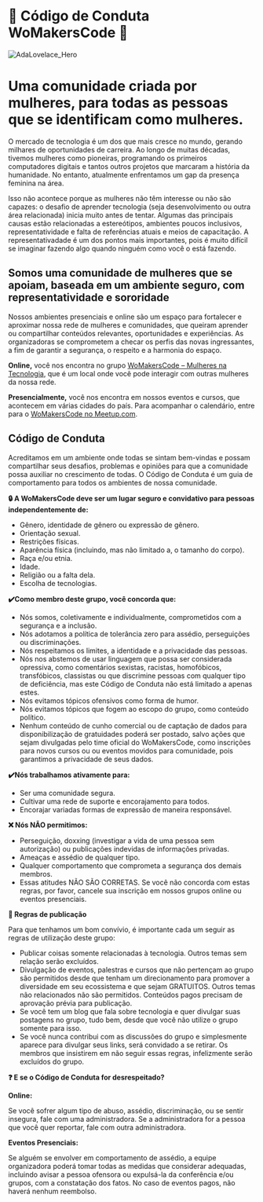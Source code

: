 # 🦋 Código de Conduta WoMakersCode 🦋

![AdaLovelace_Hero](https://user-images.githubusercontent.com/2198735/56452457-7c217880-6307-11e9-9994-80ef9f2d63de.jpg)

# Uma comunidade criada por mulheres, para todas as pessoas que se identificam como mulheres.

O mercado de tecnologia é um dos que mais cresce no mundo, gerando milhares de oportunidades de carreira. Ao longo de muitas décadas, tivemos mulheres como pioneiras, programando os primeiros computadores digitais e tantos outros projetos que marcaram a história da humanidade. No entanto, atualmente enfrentamos um gap da presença feminina na área.

Isso não acontece porque as mulheres não têm interesse ou não são capazes: o desafio de aprender tecnologia (seja desenvolvimento ou outra área relacionada) inicia muito antes de tentar. Algumas das principais causas estão relacionadas a estereótipos, ambientes poucos inclusivos, representatividade e falta de referências atuais e meios de capacitação. A representativadade é um dos pontos mais importantes, pois é muito difícil se imaginar fazendo algo quando ninguém como você o está fazendo.

## Somos uma comunidade de mulheres que se apoiam, baseada em um ambiente seguro, com representatividade e sororidade

Nossos ambientes presenciais e online são um espaço para fortalecer e aproximar nossa rede de mulheres e comunidades, que queiram aprender ou compartilhar conteúdos relevantes, oportunidades e experiências. As organizadoras se comprometem a checar os perfis das novas ingressantes, a fim de garantir a segurança, o respeito e a harmonia do espaço.

**Online,** você nos encontra no grupo [WoMakersCode – Mulheres na Tecnologia](https://www.facebook.com/groups/1586631624996019), que é um local onde você pode interagir com outras mulheres da nossa rede.

**Presencialmente,** você nos encontra em nossos eventos e cursos, que acontecem em várias cidades do país. Para acompanhar o calendário, entre para o [WoMakersCode no Meetup.com](https://meetup.com/pt-BR/WoMakersCode/).


## Código de Conduta
Acreditamos em um ambiente onde todas se sintam bem-vindas e possam compartilhar seus desafios, problemas e opiniões para que a comunidade possa auxiliar no crescimento de todas. O Código de Conduta é um guia de comportamento para todos os ambientes de nossa comunidade.

**🔒 A WoMakersCode deve ser um lugar seguro e convidativo para pessoas independentemente de:**

-	Gênero, identidade de gênero ou expressão de gênero.
-	Orientação sexual.
-	Restrições físicas.
-	Aparência física (incluindo, mas não limitado a, o tamanho do corpo).
-	Raça e/ou etnia.
-	Idade.
-	Religião ou a falta dela.
-	Escolha de tecnologias.

**✔️Como membro deste grupo, você concorda que:**

-	Nós somos, coletivamente e individualmente, comprometidos com a segurança e a inclusão.
-	Nós adotamos a política de tolerância zero para assédio, perseguições ou discriminações.
-	Nós respeitamos os limites, a identidade e a privacidade das pessoas.
-	Nós nos abstemos de usar linguagem que possa ser considerada opressiva, como comentários sexistas, racistas, homofóbicos, transfóbicos, classistas ou que discrimine pessoas com qualquer tipo de deficiência, mas este Código de Conduta não está limitado a apenas estes.
-	Nós evitamos tópicos ofensivos como forma de humor.
-	Nós evitamos tópicos que fogem ao escopo do grupo, como conteúdo político.
-	Nenhum conteúdo de cunho comercial ou de captação de dados para disponibilização de gratuidades poderá ser postado, salvo ações que sejam divulgadas pelo time oficial do WoMakersCode, como inscrições para novos cursos ou ou eventos movidos para comunidade, pois garantimos a privacidade de seus dados.

**✔️Nós trabalhamos ativamente para:**

-	Ser uma comunidade segura.
-	Cultivar uma rede de suporte e encorajamento para todos.
-	Encorajar variadas formas de expressão de maneira responsável.

**❌ Nós NÃO permitimos:**
-	Perseguição, doxxing (investigar a vida de uma pessoa sem autorização) ou publicações indevidas de informações privadas.
-	Ameaças e assédio de qualquer tipo.
-	Qualquer comportamento que comprometa a segurança dos demais membros.
-	Essas atitudes NÃO SÃO CORRETAS. Se você não concorda com estas regras, por favor, cancele sua inscrição em nossos grupos online ou eventos presenciais.


**📣 Regras de publicação**

Para que tenhamos um bom convívio, é importante cada um seguir as regras de utilização deste grupo:
-	Publicar coisas somente relacionadas à tecnologia. Outros temas sem relação serão excluídos.
-	Divulgação de eventos, palestras e cursos que não pertençam ao grupo são permitidos desde que tenham um direcionamento para promover a diversidade em seu ecossistema e que sejam GRATUITOS. Outros temas não relacionados não são permitidos. Conteúdos pagos precisam de aprovação prévia para publicação.
-	Se você tem um blog que fala sobre tecnologia e quer divulgar suas postagens no grupo, tudo bem, desde que você não utilize o grupo somente para isso.
-	Se você nunca contribui com as discussões do grupo e simplesmente aparece para divulgar seus links, será convidado a se retirar. Os membros que insistirem em não seguir essas regras, infelizmente serão excluídos do grupo.

**❓ E se o Código de Conduta for desrespeitado?**

**Online:**

Se você sofrer algum tipo de abuso, assédio, discriminação, ou se sentir insegura, fale com uma administradora. Se a administradora for a pessoa que você quer reportar, fale com outra administradora.

**Eventos Presenciais:**

Se alguém se envolver em comportamento de assédio, a equipe organizadora poderá tomar todas as medidas que considerar adequadas, incluindo avisar a pessoa ofensora ou expulsá-la da conferência e/ou grupos, com a constatação dos fatos. No caso de eventos pagos, não haverá nenhum reembolso.
